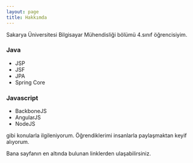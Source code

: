 ```yaml
---
layout: page
title: Hakkımda
---
```


Sakarya Üniversitesi Bilgisayar Mühendisliği bölümü 4.sınıf öğrencisiyim.

### Java
- JSP
- JSF
- JPA
- Spring Core
### Javascript
- BackboneJS
- AngularJS
- NodeJS

gibi konularla ilgileniyorum. Öğrendiklerimi insanlarla paylaşmaktan keyif alıyorum.

Bana sayfanın en altında bulunan linklerden ulaşabilirsiniz.
